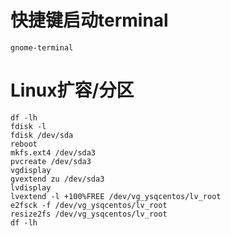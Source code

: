 # 快捷键启动terminal

```
gnome-terminal
```

# Linux扩容/分区

```
df -lh
fdisk -l
fdisk /dev/sda 
reboot
mkfs.ext4 /dev/sda3
pvcreate /dev/sda3
vgdisplay
gvextend zu /dev/sda3
lvdisplay
lvextend -l +100%FREE /dev/vg_ysqcentos/lv_root
e2fsck -f /dev/vg_ysqcentos/lv_root
resize2fs /dev/vg_ysqcentos/lv_root
df -lh
```



